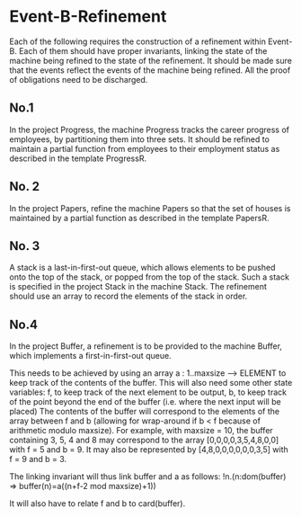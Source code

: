# Event-B-Refinement

Each of the following requires the construction of a refinement within Event-B. 
Each of them should have proper invariants, linking the state of the machine being refined to the state of the refinement. 
It should be made sure that the events reflect the events of the machine being refined. 
All the proof of obligations need to be discharged. 

No.1
----------
In the project Progress, the machine Progress tracks the career progress of employees, by partitioning them into three sets. 
It should be refined to maintain a partial function from employees to their employment status as described in the template ProgressR.

No. 2
-----------
In the project Papers, refine the machine Papers so that the set of houses is maintained by a partial function as described in the template PapersR.

No. 3
-----------
A stack is a last-in-first-out queue, which allows elements to be pushed onto the top of the stack, or popped from the top of the stack. 
Such a stack is specified in the project Stack in the machine Stack. The refinement should use an array to record the elements of the stack in order.

No.4
-----------
In the project Buffer, a refinement is to be provided to the machine Buffer, which implements a first-in-first-out queue.

This needs to be achieved by using an array a : 1..maxsize --> ELEMENT to keep track of the contents of the buffer. 
This will also need some other state variables: f, to keep track of the next element to be output, b, to keep track of the point beyond the end of the buffer (i.e. where the next input will be placed)
The contents of the buffer will correspond to the elements of the array between f and b (allowing for wrap-around if b < f because of arithmetic modulo maxsize). 
For example, with maxsize = 10, the buffer containing 3, 5, 4 and 8 may correspond to the array [0,0,0,0,3,5,4,8,0,0] with f = 5 and b = 9. It may also be represented by [4,8,0,0,0,0,0,0,3,5] with f = 9 and b = 3.

The linking invariant will thus link buffer and a as follows: !n.(n:dom(buffer) => buffer(n)=a((n+f-2 mod maxsize)+1))

It will also have to relate f and b to card(buffer).